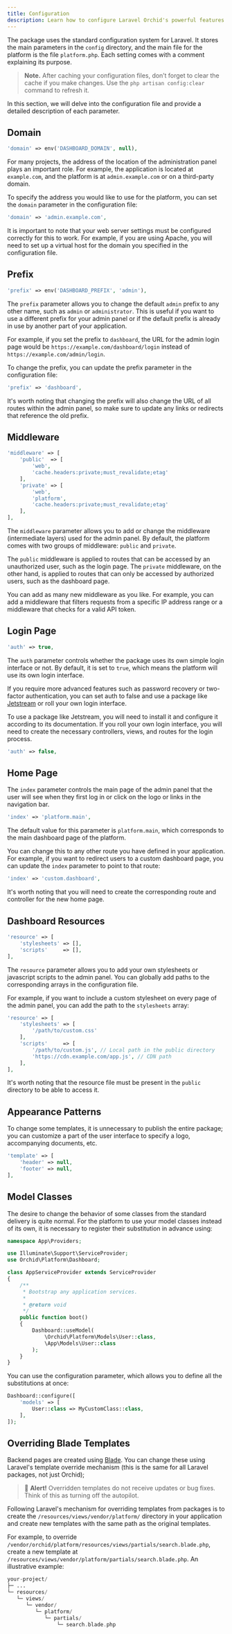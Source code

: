 ```yaml
---
title: Configuration
description: Learn how to configure Laravel Orchid's powerful features to customize and optimize your application. Our comprehensive documentation on the Configuration page will guide you through the process.
---
```



The package uses the standard configuration system for Laravel. It stores the main parameters in the `config` directory, and the main file for the platform is the file `platform.php`. Each setting comes with a comment explaining its purpose.

> **Note.** After caching your configuration files, don’t forget to clear the cache if you make changes. Use the `php artisan config:clear` command to refresh it.

In this section, we will delve into the configuration file and provide a detailed description of each parameter.

## Domain

```php
'domain' => env('DASHBOARD_DOMAIN', null),
```

For many projects, the address of the location of the administration panel plays an important role. For example, the application is located at `example.com`, and the platform is at `admin.example.com` or on a third-party domain.

To specify the address you would like to use for the platform, you can set the `domain` parameter in the configuration file:

```php
'domain' => 'admin.example.com',
```
 
It is important to note that your web server settings must be configured correctly for this to work. For example, if you are using Apache, you will need to set up a virtual host for the domain you specified in the configuration file.


## Prefix


```php
'prefix' => env('DASHBOARD_PREFIX', 'admin'),
```
 
The `prefix` parameter allows you to change the default `admin` prefix to any other name, such as `admin` or `administrator`. This is useful if you want to use a different prefix for your admin panel or if the default prefix is already in use by another part of your application. 
 
For example, if you set the prefix to `dashboard`, the URL for the admin login page would be `https://example.com/dashboard/login` instead of `https://example.com/admin/login`. 
 
 To change the prefix, you can update the prefix parameter in the configuration file:
 
 ```php
 'prefix' => 'dashboard',
 ```
 
 It's worth noting that changing the prefix will also change the URL of all routes within the admin panel, so make sure to update any links or redirects that reference the old prefix.


## Middleware

```php
'middleware' => [
    'public'  => [
        'web', 
        'cache.headers:private;must_revalidate;etag'
    ],
    'private' => [
        'web',
        'platform',
        'cache.headers:private;must_revalidate;etag'
    ],
],
```

The `middleware` parameter allows you to add or change the middleware (intermediate layers) used for the admin panel. By default, the platform comes with two groups of middleware: `public` and `private`.

The `public` middleware is applied to routes that can be accessed by an unauthorized user, such as the login page. The `private` middleware, on the other hand, is applied to routes that can only be accessed by authorized users, such as the dashboard page.

You can add as many new middleware as you like. For example, you can add a middleware that filters requests from a specific IP address range or a middleware that checks for a valid API token.



## Login Page

```php
'auth' => true,
```

The `auth` parameter controls whether the package uses its own simple login interface or not. By default, it is set to `true`, which means the platform will use its own login interface.


If you require more advanced features such as password recovery or two-factor authentication, you can set auth to false and use a package like [Jetstream](https://laravel.com/docs/authentication#authentication-quickstart) or roll your own login interface.

To use a package like Jetstream, you will need to install it and configure it according to its documentation. If you roll your own login interface, you will need to create the necessary controllers, views, and routes for the login process.

```php
'auth' => false,
```

## Home Page

The `index` parameter controls the main page of the admin panel that the user will see when they first log in or click on the logo or links in the navigation bar.

```php
'index' => 'platform.main',
```

The default value for this parameter is `platform.main`, which corresponds to the main dashboard page of the platform.

You can change this to any other route you have defined in your application. For example, if you want to redirect users to a custom dashboard page, you can update the `index` parameter to point to that route:

```php
'index' => 'custom.dashboard',
```

It's worth noting that you will need to create the corresponding route and controller for the new home page.


## Dashboard Resources


```php
'resource' => [
    'stylesheets' => [],
    'scripts'     => [],
],
```

The `resource` parameter allows you to add your own stylesheets or javascript scripts to the admin panel. You can globally add paths to the corresponding arrays in the configuration file.

For example, if you want to include a custom stylesheet on every page of the admin panel, you can add the path to the `stylesheets` array:

```php
'resource' => [
    'stylesheets' => [
        '/path/to/custom.css'
    ],
    'scripts'     => [
        '/path/to/custom.js', // Local path in the public directory
        'https://cdn.example.com/app.js', // CDN path
    ],
],
```

It's worth noting that the resource file must be present in the `public` directory to be able to access it.

## Appearance Patterns

To change some templates, it is unnecessary to publish the entire package; you can customize a part of the user interface to specify a logo, accompanying documents, etc.

```php
'template' => [
    'header' => null,
    'footer' => null,
],
```


## Model Classes

The desire to change the behavior of some classes from the standard delivery is quite normal. For the platform to use your model classes instead of its own, it is necessary to register their substitution in advance using:

```php
namespace App\Providers;

use Illuminate\Support\ServiceProvider;
use Orchid\Platform\Dashboard;

class AppServiceProvider extends ServiceProvider
{
    /**
     * Bootstrap any application services.
     *
     * @return void
     */
    public function boot()
    {
        Dashboard::useModel(
            \Orchid\Platform\Models\User::class, 
            \App\Models\User::class
        );
    }
}
```

You can use the configuration parameter, which allows you to define all the substitutions at once:

```php
Dashboard::configure([
    'models' => [
        User::class => MyCustomClass::class,
    ],
]);
```


## Overriding Blade Templates


Backend pages are created using [Blade](https://laravel.com/docs/blade). You can change these using Laravel's template override mechanism (this is the same for all Laravel packages, not just Orchid);

> 🚨 **Alert!** Overridden templates do not receive updates or bug fixes. Think of this as turning off the autopilot.

Following Laravel's mechanism for overriding templates from packages is to create the `/resources/views/vendor/platform/` directory in your application and create new templates with the same path as the original templates. 

For example, to override `/vendor/orchid/platform/resources/views/partials/search.blade.php`, create a new template at
`/resources/views/vendor/platform/partials/search.blade.php`. An illustrative example: 


```php
your-project/
├─ ...
└─ resources/
   └─ views/
      └─ vendor/
         └─ platform/
            └─ partials/
                └─ search.blade.php          
```
